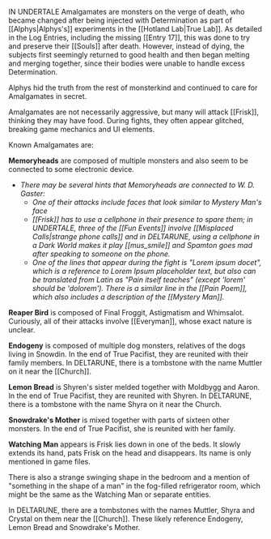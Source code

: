 IN UNDERTALE Amalgamates are monsters on the verge of death, who became changed after being injected with Determination as part of [[Alphys|Alphys's]] experiments in the [[Hotland Lab|True Lab]]. As detailed in the Log Entries, including the missing [[Entry 17]], this was done to try and preserve their [[Souls]] after death. However, instead of dying, the subjects first seemingly returned to good health and then began melting and merging together, since their bodies were unable to handle excess Determination.

Alphys hid the truth from the rest of monsterkind and continued to care for Amalgamates in secret.

Amalgamates are not necessarily aggressive, but many will attack [[Frisk]], thinking they may have food. During fights, they often appear glitched, breaking game mechanics and UI elements.

Known Amalgamates are:

**Memoryheads** are composed of multiple monsters and also seem to be connected to some electronic device.
- _There may be several hints that Memoryheads are connected to W. D. Gaster:_
	- _One of their attacks include faces that look similar to Mystery Man's face_
	- _[[Frisk]] has to use a cellphone in their presence to spare them; in UNDERTALE, three of the [[Fun Events]] involve [[Misplaced Calls|strange phone calls]] and in DELTARUNE, using a cellphone in a Dark World makes it play [[mus_smile]] and Spamton goes mad after speaking to someone on the phone._
	- _One of the lines that appear during the fight is "Lorem ipsum docet", which is a reference to Lorem Ipsum placeholder text, but also can be translated from Latin as "Pain itself teaches" (except 'lorem' should be 'dolorem'). There is a similar line in the [[Pain Poem]], which also includes a description of the [[Mystery Man]]._

**Reaper Bird** is composed of Final Froggit, Astigmatism and Whimsalot. Curiously, all of their attacks involve [[Everyman]], whose exact nature is unclear.

**Endogeny** is composed of multiple dog monsters, relatives of the dogs living in Snowdin. In the end of True Pacifist, they are reunited with their family members.
In DELTARUNE, there is a tombstone with the name Muttler on it near the [[Church]].

**Lemon Bread** is Shyren's sister melded together with Moldbygg and Aaron. In the end of True Pacifist, they are reunited with Shyren.
In DELTARUNE, there is a tombstone with the name Shyra on it near the Church.

**Snowdrake's Mother** is mixed together with parts of sixteen other monsters. In the end of True Pacifist, she is reunited with her family.

**Watching Man** appears is Frisk lies down in one of the beds. It slowly extends its hand, pats Frisk on the head and disappears. Its name is only mentioned in game files.

There is also a strange swinging shape in the bedroom and a mention of "something in the shape of a man" in the fog-filled refrigerator room, which might be the same as the Watching Man or separate entities.

In DELTARUNE, there are a tombstones with the names Muttler, Shyra and Crystal on them near the [[Church]]. These likely reference Endogeny, Lemon Bread and Snowdrake's Mother.


